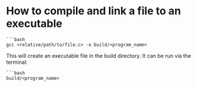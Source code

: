 # How to compile and link a file to an executable

    ```bash
    gcc <relative/path/to/file.c> -o build/<program_name>

This will create an executable file in the build directory.
It can be run via the terminal:

    ```bash
    build/<program_name>